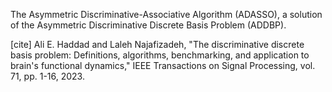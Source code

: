 The Asymmetric Discriminative-Associative Algorithm (ADASSO), a solution of the Asymmetric Discriminative Discrete Basis Problem (ADDBP).

[cite] Ali E. Haddad and Laleh Najafizadeh, "The discriminative discrete basis problem: Definitions, algorithms, benchmarking, and application to brain's functional dynamics," IEEE Transactions on Signal Processing, vol. 71, pp. 1-16, 2023.
